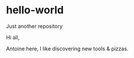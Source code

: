 # hello-world
Just another repository

Hi all, 

Antoine here, I like discovering new tools & pizzas.
